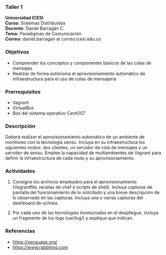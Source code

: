 ### Taller 1
**Universidad ICESI**  
**Curso:** Sistemas Distribuidos  
**Docente:** Daniel Barragán C.  
**Tema:** Paradigmas de Comunicación  
**Correo:** daniel.barragan at correo.icesi.edu.co

### Objetivos
* Comprender los conceptos y componentes básicos de las colas de mensajes
* Realizar de forma autónoma el aprovisionamiento automático de infraestructura para el uso de colas de mensajeria

### Prerrequisitos
* Vagrant
* VirtualBox
* Box del sistema operativo CentOS7

### Descripción
Deberá realizar el aprovisionamiento automático de un ambiente de monitoreo con la tecnología sensu. Incluya en su infraestructura los siguientes nodos: dos clientes, un servidor de cola de mensajes y un servidor de sensu. Emplee la capacidad de multiambientes de Vagrant para definir la infraestructura de cada nodo y su aprovisionamiento.

### Actividades

1. Consigne los archivos empleados para el aprovisionamiento (Vagrantfile, recetas de chef ó scripts de shell). Incluya capturas de pantalla del funcionamiento de lo solicitado y una breve descripción de lo observado en las capturas. Incluya una o varias capturas del dashboard de uchiwa.

2. Por cada uno de las tecnologías involucradas en el despliegue, incluya un fragmento de los logs (var/log/) y explique que indican.

### Referencias
* https://sensuapp.org/  
* https://www.rabbitmq.com
